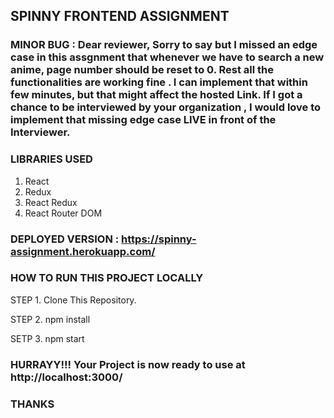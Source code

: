 ## SPINNY FRONTEND ASSIGNMENT

### MINOR BUG : Dear reviewer, Sorry to say but I missed an edge case in this assgnment that whenever we have to search a new anime, page number should be reset to 0. Rest all the functionalities are working fine . I can implement that within few minutes, but that might affect the hosted Link. If I got a chance to be interviewed by your organization , I would love to implement that missing edge case LIVE in front of the Interviewer. 

### LIBRARIES USED

1. React
2. Redux
3. React Redux
4. React Router DOM

### DEPLOYED VERSION : https://spinny-assignment.herokuapp.com/

### HOW TO RUN THIS PROJECT LOCALLY

STEP 1. Clone This Repository.

STEP 2. npm install

SETP 3. npm start

### HURRAYY!!! Your Project is now ready to use at http://localhost:3000/

### THANKS
